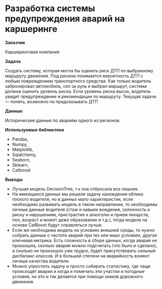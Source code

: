 # Разработка системы предупреждения аварий на каршеринге

**Заказчик**

Каршеринговая компания

**Задача**

Cоздать систему, которая могла бы оценить риск ДТП по выбранному маршруту движения. Под риском понимается вероятность ДТП с любым повреждением транспортного средства. Как только водитель забронировал автомобиль, сел за руль и выбрал маршрут, система должна оценить уровень риска. Если уровень риска высок, водитель увидит предупреждение и рекомендации по маршруту.
Текущая задача — понять, возможно ли предсказывать ДТП

**Данные**

Исторические данные по авариям одного из регионов.

 **Используемые библиотеки** 
- Pandas,
- Numpy,
- Matplotlib,
- Sqlalchemy,  
- Seaborn, 
- Sklearn,
- Catboost

**Выводы**

- Лучшая модель DecisionTree, т.к она отбросила все лишнее.
- На имеющихся данных мы решили задачу нахождения облика плохого водителя, но в данных мало характеристик, если необходимо развивать модель в таком направлении, то необходимы личные данные водителя (стаж и навыки вождения, склонность к риску и нарушениям, пристрастие к алкоголю и прием лекарств, пол, возраст и может даже образование и т.д.), тогда модели на основе CatBoost будут справляться лучше.
- Если же необходима модель на условиях внешней среды, то нужно собрать данные о частоте аварий при тех или иных условиях, другая ключевая метрика. Есть сложность в сборе данных, когда авария не произошла, сколько аварий можно подсчитать (что было и сделано), а сколько не произошло уже трудно, будет присутствовать сильный дисбаланс классов. И в большей степени на аварийность влияют личные качества водителя.
- Можно упростить задачу и просто собирать статистику, где чаще происходят аварии и когда и помечать эти участки и погодные условия, но это и так делается при помощи знаков дорожного движения.
